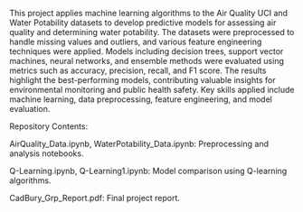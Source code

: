 This project applies machine learning algorithms to the Air Quality UCI and Water Potability datasets to develop predictive models for assessing air quality and determining water potability. The datasets were preprocessed to handle missing values and outliers, and various feature engineering techniques were applied. Models including decision trees, support vector machines, neural networks, and ensemble methods were evaluated using metrics such as accuracy, precision, recall, and F1 score. The results highlight the best-performing models, contributing valuable insights for environmental monitoring and public health safety. Key skills applied include machine learning, data preprocessing, feature engineering, and model evaluation.

Repository Contents:

AirQuality_Data.ipynb, WaterPotability_Data.ipynb: Preprocessing and analysis notebooks.

Q-Learning.ipynb, Q-Learning1.ipynb: Model comparison using Q-learning algorithms.

CadBury_Grp_Report.pdf: Final project report.
